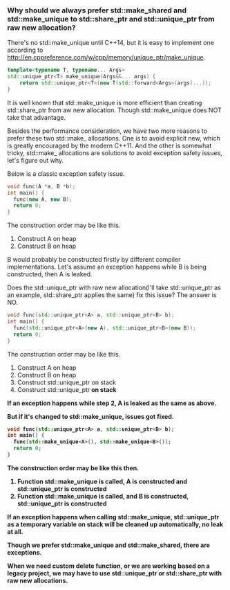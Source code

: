 ### Why should we always prefer std::make_shared and std::make_unique to std::share_ptr and std::unique_ptr from raw new allocation?

There's no std::make_unique until C++14, but it is easy to implement one according to http://en.cppreference.com/w/cpp/memory/unique_ptr/make_unique.

```c++
template<typename T, typename... Args>
std::unique_ptr<T> make_unique(Args&&... args) {
    return std::unique_ptr<T>(new T(std::forward<Args>(args)...));
}
```
It is well known that std::make_unique is more efficient than creating std::share_ptr from aw new allocation. Though std::make_unique does NOT take that advantage.

Besides the performance consideration, we have two more reasons to prefer these two std::make_ allocations. One is to avoid explicit new, which is greatly encouraged by the modern C++11. And the other is somewhat tricky, std::make_ allocations are solutions to avoid exception safety issues, let's figure out why.

Below is a classic exception safety issue.

```c++
void func(A *a, B *b);
int main() {
  func(new A, new B);
  return 0;
}
```

The construction order may be like this.
1. Construct A on heap
2. Construct B on heap

B would probably be constructed firstly by different compiler implementations.
Let's assume an exception happens while B is being constructed, then A is leaked.

Does the std::unique_ptr with raw new allocation(I'll take std::unique_ptr as an example, std::share_ptr applies the same) fix this issue? The answer is NO.

```c++
void func(std::unique_ptr<A> a, std::unique_ptr<B> b);
int main() {
  func(std::unique_ptr<A>(new A), std::unique_ptr<B>(new B));
  return 0;
}
```

The construction order may be like this.
1. Construct A on heap
2. Construct B on heap
3. Construct std::unique_ptr<A> on stack
4. Construct std::unique_ptr<B> on stack

If an exception happens while step 2, A is leaked as the same as above.

But if it's changed to std::make_unique, issues got fixed.
```c++
void func(std::unique_ptr<A> a, std::unique_ptr<B> b);
int main() {
  func(std::make_unique<A>(), std::make_unique<B>());
  return 0;
}
```

The construction order may be like this then.
1. Function std::make_unique<A> is called, A is constructed and std::unique_ptr<A> is constructed
2. Function std::make_unique<B> is called, and B is constructed, std::unique_ptr<B> is constructed

If an exception happens when calling std::make_unique<B>, std::unique_ptr<A> as a temporary variable on stack will be cleaned up automatically, no leak at all.

Though we prefer std::make_unique and std::make_shared, there are exceptions.

When we need custom delete function, or we are working based on a legacy project, we may have to use std::unique_ptr or std::share_ptr with raw new allocations.

